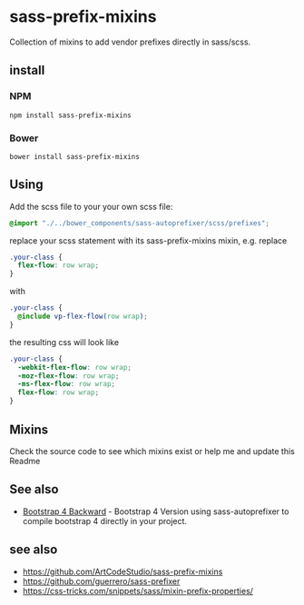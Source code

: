 # sass-prefix-mixins
Collection of mixins to add vendor prefixes directly in sass/scss.

## install
### NPM
```
npm install sass-prefix-mixins
```
### Bower
```
bower install sass-prefix-mixins
```

## Using

Add the scss file to your your own scss file:

```scss
@import "./../bower_components/sass-autoprefixer/scss/prefixes";
```
replace your scss statement with its sass-prefix-mixins mixin, e.g. replace

```scss
.your-class {
  flex-flow: row wrap;
}
```

with

```scss
.your-class {
  @include vp-flex-flow(row wrap);
}
```

the resulting css will look like

```css
.your-class {
  -webkit-flex-flow: row wrap;
  -moz-flex-flow: row wrap;
  -ms-flex-flow: row wrap;
  flex-flow: row wrap;
}
 ```
 
## Mixins

Check the source code to see which mixins exist or help me and update this Readme
 
## See also
* [Bootstrap 4 Backward](https://github.com/JumpLinkNetwork/bootstrap-backward) - Bootstrap 4 Version using sass-autoprefixer to compile bootstrap 4 directly in your project.

## see also 
* https://github.com/ArtCodeStudio/sass-prefix-mixins
* https://github.com/guerrero/sass-prefixer
* https://css-tricks.com/snippets/sass/mixin-prefix-properties/
